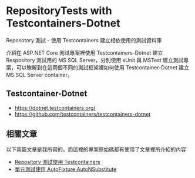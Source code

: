 # RepositoryTests with Testcontainers-Dotnet

Reposotory 測試 - 使用 Testcontainers 建立相依使用的測試資料庫

介紹在 ASP.NET Core 測試專案裡使用 Testcontainers-Dotnet 建立 Respository 測試用的 MS SQL Server，分別使用 xUnit 與 MSTest 建立測試專案，可以瞭解到在這兩個不同的測試框架裡如何使用 Testcontainer-Dotnet 建立 MS SQL Server container。

## Testcontainer-Dotnet

- <a href="https://dotnet.testcontainers.org/" target="_blank">https://dotnet.testcontainers.org/</a>
- <a href="https://github.com/testcontainers/testcontainers-dotnet" target="_blank">https://github.com/testcontainers/testcontainers-dotnet</a>

## 相關文章

以下兩篇文章是我所寫的，而這裡的專案原始碼都有使用了文章裡所介紹的內容

- <a href="https://dotblogs.com.tw/mrkt/2023/10/13/151915" target="_blank">Repository 測試使用 Testcontainers</a>
- <a href="https://dotblogs.com.tw/mrkt/2023/10/11/161554" target="_blank">單元測試使用 AutoFixture.AutoNSubstitute</a>
